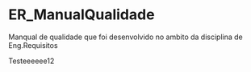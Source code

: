 # ER_ManualQualidade
Manqual de qualidade que foi desenvolvido no ambito da disciplina de Eng.Requisitos


Testeeeeee12
